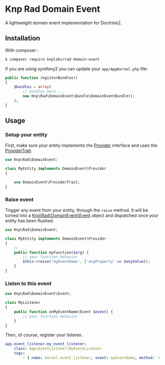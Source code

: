 # Knp Rad Domain Event
A lightweight domain event implementation for Doctrine2.

## Installation

With composer :
```bash
$ composer require knplabs/rad-domain-event
```

If you are using symfony2 you can update your `app/AppKernel.php` file:

```php
public function registerBundles()
{
    $bundles = array(
        // bundles here ...
        new Knp\Rad\DomainEvent\Bundle\DomainEventBundle();
    );
}
```

## Usage

### Setup your entity

First, make sure your entity implements the [Provider](./src/Knp/Rad/DomainEvent/Provider.php) interface and uses the [ProviderTrait](./src/Knp/Rad/DomainEvent/ProviderTrait.php).
```php
use Knp\Rad\DomainEvent;

class MyEntity implements DomainEvent\Provider
{

    use DomainEvent\ProviderTrait;
}
```

### Raise event 
Trigger any event from your entity, through the `raise` method.
It will be turned into a [Knp\Rad\DomainEvent\Event](./src/Knp/Rad/DomainEvent/Event.php) object and dispatched once your entity has been flushed. 
```php
use Knp\Rad\DomainEvent;

class MyEntity implements DomainEvent\Provider
{
    // ...
    public function myFunction($arg) {
        // your function behavior
        $this->raise('myEventName', ['anyProperty' => $anyValue]);
    }
}
```
### Listen to this event
```php
use Knp\Rad\DomainEvent\Event;

class MyListener
{
    public function onMyEventName(Event $event) {
        // your function behavior     
    }
}
```
Then, of course, register your listener.
```yaml
app.event_listener.my_event_listener:
    class: App\EventListener\MyEventListener
    tags:
        - { name: kernel.event_listener, event: myEventName, method: 'onMyEventName' }
```
